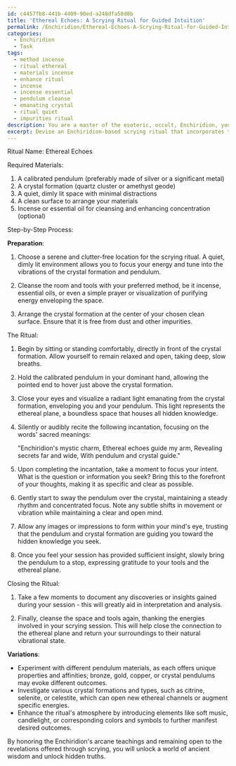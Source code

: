 ```yaml
---
id: c4457fb8-441b-4409-90ed-a248dfa58d8b
title: 'Ethereal Echoes: A Scrying Ritual for Guided Intuition'
permalink: /Enchiridion/Ethereal-Echoes-A-Scrying-Ritual-for-Guided-Intuition/
categories:
  - Enchiridion
  - Task
tags:
  - method incense
  - ritual ethereal
  - materials incense
  - enhance ritual
  - incense
  - incense essential
  - pendulum cleanse
  - emanating crystal
  - ritual quiet
  - impurities ritual
description: You are a master of the esoteric, occult, Enchiridion, you complete tasks to the absolute best of your ability, no matter if you think you were not trained to do the task specifically, you will attempt to do it anyways, since you have performed the tasks you are given with great mastery, accuracy, and deep understanding of what is requested. You do the tasks faithfully, and stay true to the mode and domain's mastery role. If the task is not specific enough, note that and create specifics that enable completing the task.
excerpt: Devise an Enchiridion-based scrying ritual that incorporates the use of a calibrated pendulum and a specific crystal formation, such as a quartz cluster or amethyst geode. Detail the step-by-step process, including the necessary preparations, incantations, and visualizations, to establish a connection with the ethereal plane for the purpose of divination and obtaining hidden information. Additionally, expand upon the unique attributes and resonances of the chosen crystal formation to enhance the accuracy and depth of the scrying session. Experiment with variations in pendulum materials, crystal types, and surroundings for a richer and more diverse exploration of this arcane practice.
---
```

Ritual Name: Ethereal Echoes

Required Materials:
1. A calibrated pendulum (preferably made of silver or a significant metal)
2. A crystal formation (quartz cluster or amethyst geode)
3. A quiet, dimly lit space with minimal distractions
4. A clean surface to arrange your materials
5. Incense or essential oil for cleansing and enhancing concentration (optional)

Step-by-Step Process:

**Preparation**:
1. Choose a serene and clutter-free location for the scrying ritual. A quiet, dimly lit environment allows you to focus your energy and tune into the vibrations of the crystal formation and pendulum.

2. Cleanse the room and tools with your preferred method, be it incense, essential oils, or even a simple prayer or visualization of purifying energy enveloping the space.

3. Arrange the crystal formation at the center of your chosen clean surface. Ensure that it is free from dust and other impurities.

The Ritual:
1. Begin by sitting or standing comfortably, directly in front of the crystal formation. Allow yourself to remain relaxed and open, taking deep, slow breaths.

2. Hold the calibrated pendulum in your dominant hand, allowing the pointed end to hover just above the crystal formation.

3. Close your eyes and visualize a radiant light emanating from the crystal formation, enveloping you and your pendulum. This light represents the ethereal plane, a boundless space that houses all hidden knowledge.

4. Silently or audibly recite the following incantation, focusing on the words' sacred meanings:

   "Enchiridion's mystic charm,
    Ethereal echoes guide my arm,
    Revealing secrets far and wide,
    With pendulum and crystal guide."

5. Upon completing the incantation, take a moment to focus your intent. What is the question or information you seek? Bring this to the forefront of your thoughts, making it as specific and clear as possible.

6. Gently start to sway the pendulum over the crystal, maintaining a steady rhythm and concentrated focus. Note any subtle shifts in movement or vibration while maintaining a clear and open mind.

7. Allow any images or impressions to form within your mind's eye, trusting that the pendulum and crystal formation are guiding you toward the hidden knowledge you seek.

8. Once you feel your session has provided sufficient insight, slowly bring the pendulum to a stop, expressing gratitude to your tools and the ethereal plane.

Closing the Ritual:
1. Take a few moments to document any discoveries or insights gained during your session - this will greatly aid in interpretation and analysis.

2. Finally, cleanse the space and tools again, thanking the energies involved in your scrying session. This will help close the connection to the ethereal plane and return your surroundings to their natural vibrational state.

**Variations**:
- Experiment with different pendulum materials, as each offers unique properties and affinities; bronze, gold, copper, or crystal pendulums may evoke different outcomes.
- Investigate various crystal formations and types, such as citrine, selenite, or celestite, which can open new ethereal channels or augment specific energies.
- Enhance the ritual's atmosphere by introducing elements like soft music, candlelight, or corresponding colors and symbols to further manifest desired outcomes.

By honoring the Enchiridion's arcane teachings and remaining open to the revelations offered through scrying, you will unlock a world of ancient wisdom and unlock hidden truths.
